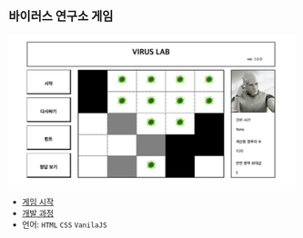 ## 바이러스 연구소 게임

<img src="/virus-lab-playing.png" alt="플레이 화면2">

* [게임 시작](https://mingeun2154.github.io/virusLAB)
* [개발 과정](http://localhost:4000/algorithm/virus-lab/)
* 언어: `HTML` `CSS` `VanilaJS`
